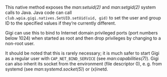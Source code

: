 This native method exposes the *man:setuid(2)* and *man:setgid(2)* system calls to Java.
Java code can call `club.wpia.gigi.natives.SetUID.setUid(uid, gid)` to set the user and group ID to the specified values if they’re currently different.

Gigi can use this to bind to Internet domain privileged ports (port numbers below 1024)
when started as root and then drop privileges by changing to a non-root user.

It should be noted that this is rarely necessary;
it is much safer to start Gigi as a regular user with `CAP_NET_BIND_SERVICE` (see *man:capabilities(7)*).
Gigi can also inherit its socket from the environment (file descriptor 0),
e. g. from systemd (see *man:systemd.socket(5)*) or (x)inetd.
